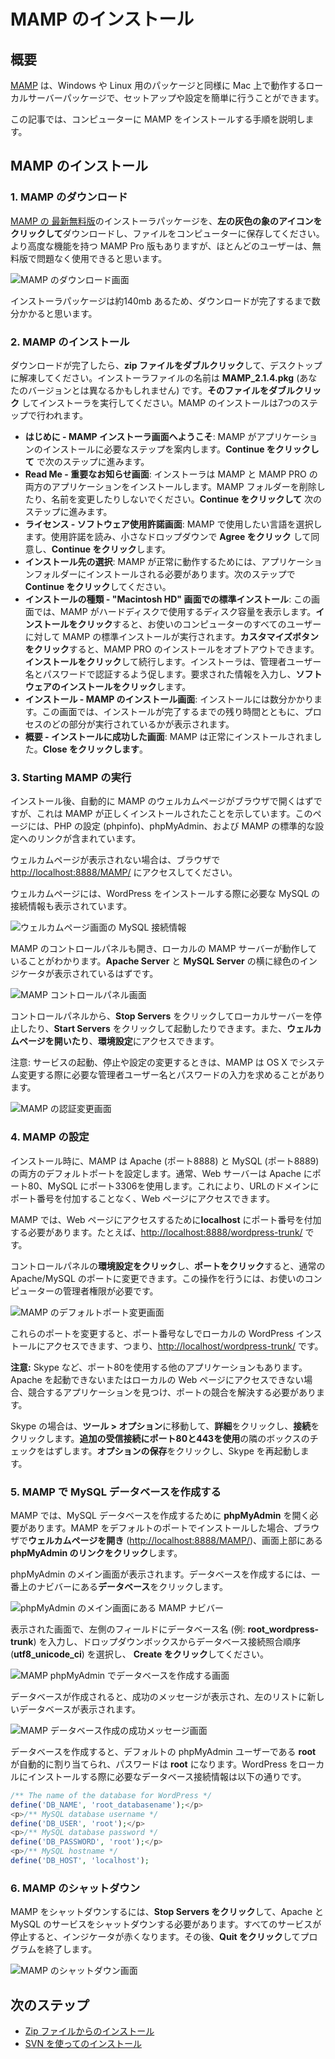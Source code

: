 <!--
# Installing MAMP
-->

# MAMP のインストール

<!--
## Overview
-->

## 概要

<!--
[MAMP](http://www.mamp.info/en/index.html) is a local server package which runs on a Mac, similar to packages for Windows and Linux, and is easy to set up and configure.
-->

[MAMP](http://www.mamp.info/en/index.html) は、Windows や Linux 用のパッケージと同様に Mac 上で動作するローカルサーバーパッケージで、セットアップや設定を簡単に行うことができます。

<!--
This article will walk you through the steps to install MAMP on your computer.
-->

この記事では、コンピューターに MAMP をインストールする手順を説明します。

<!--
## Installing MAMP
-->

## MAMP のインストール

<!--
### 1\. Downloading MAMP
-->

### 1\. MAMP のダウンロード

<!--
Download the installer package for the [latest free version of MAMP](http://www.mamp.info/en/) by **clicking on the gray elephant icon on the left**, and save the file to your computer. There is also a MAMP Pro version available which has more advanced options, but most users will find the free version works fine for their needs.
-->

[MAMP の 最新無料版](http://www.mamp.info/en/)のインストーラパッケージを、**左の灰色の象のアイコンをクリックして**ダウンロードし、ファイルをコンピューターに保存してください。より高度な機能を持つ MAMP Pro 版もありますが、ほとんどのユーザーは、無料版で問題なく使用できると思います。

<!--
![Download MAMP Screen](https://make.wordpress.org/core/files/2013/06/download-mamp.png)
-->

![MAMP のダウンロード画面](https://make.wordpress.org/core/files/2013/06/download-mamp.png)

<!--
The installer package is around 140mb, so it will take a few minutes for the download to complete.
-->

インストーラパッケージは約140mb あるため、ダウンロードが完了するまで数分かかると思います。

<!--
### 2\. Installing MAMP
-->

### 2\. MAMP のインストール

<!--
Once the download is complete, **double-click the zip file** and extract the contents to your desktop. You will see an installer file called **MAMP\_2.1.4.pkg** (your version may be different) – **double-click that file** to run the installer. There are 7 steps in the MAMP install process:
-->

ダウンロードが完了したら、**zip ファイルをダブルクリック**して、デスクトップに解凍してください。インストーラファイルの名前は **MAMP_2.1.4.pkg** (あなたのバージョンとは異なるかもしれません) です。**そのファイルをダブルクリック** してインストーラを実行してください。MAMP のインストールは7つのステップで行われます。

<!--
*   **Introduction – Welcome to the MAMP Installer Screen**: MAMP will guide you through the steps necessary to install the application. **Click Continue** to go to the next step.
*   **Read Me – Important Information Screen**: The installer will install both the MAMP and MAMP PRO applications. Do not remove or rename the MAMP folder. **Click Continue** for the next step.
*   **License – Software License Agreement Screen**: Select the language you wish to use with MAMP. Read the license agreement, **click Agree** in the small dropdown to accept the agreement, then **click Continue**.
*   **Destination Select**: MAMP must be installed in the Applications folder to work properly. **Click Continue** for the next step.
*   **Installation Type – Standard Install on “Macintosh HD” Screen**: This screen tells you how much disk space MAMP will use on your hard drive. **Click Install** to perform a standard installation of MAMP for all users of your computer. You can **click the Customize** button, which will allow you to opt out of installing MAMP PRO. **Click Install** to continue. The installer will prompt you to authenticate with your admin username and password. Enter the information requested, then **click Install Software**.
*   **Installation – Installing MAMP Screen**: The installation process takes several minutes. The screen will show you what part of the process is occurring, along with the estimated time remaining until installation is complete.
*   **Summary – Success Screen**: MAMP has been installed successfully. **Click Close**.
-->

* **はじめに - MAMP インストーラ画面へようこそ**: MAMP がアプリケーションのインストールに必要なステップを案内します。**Continue をクリックして** で次のステップに進みます。
* **Read Me - 重要なお知らせ画面**: インストーラは MAMP と MAMP PRO の両方のアプリケーションをインストールします。MAMP フォルダーを削除したり、名前を変更したりしないでください。**Continue をクリックして** 次のステップに進みます。
* **ライセンス - ソフトウェア使用許諾画面**: MAMP で使用したい言語を選択します。使用許諾を読み、小さなドロップダウンで **Agree をクリック** して同意し、**Continue をクリック**します。
* **インストール先の選択**: MAMP が正常に動作するためには、アプリケーションフォルダーにインストールされる必要があります。次のステップで **Continue をクリック**してください。
* **インストールの種類 - "Macintosh HD" 画面での標準インストール**: この画面では、MAMP がハードディスクで使用するディスク容量を表示します。**インストールをクリック**すると、お使いのコンピューターのすべてのユーザーに対して MAMP の標準インストールが実行されます。**カスタマイズボタンをクリック**すると、MAMP PRO のインストールをオプトアウトできます。**インストールをクリック**して続行します。インストーラは、管理者ユーザー名とパスワードで認証するよう促します。要求された情報を入力し、**ソフトウェアのインストールをクリック**します。
* **インストール - MAMP のインストール画面**: インストールには数分かかります。この画面では、インストールが完了するまでの残り時間とともに、プロセスのどの部分が実行されているかが表示されます。
* **概要 - インストールに成功した画面**: MAMP は正常にインストールされました。**Close をクリックします**。

<!--
### 3\. Starting MAMP
-->

### 3\. Starting MAMP の実行

<!--
The MAMP Welcome page should automatically open in your browser after installation, which indicates that MAMP has been installed correctly. This page contains links to your PHP configuration (phpinfo), phpMyAdmin, as well as the standard MAMP configurations.
-->

インストール後、自動的に MAMP のウェルカムページがブラウザで開くはずですが、これは MAMP が正しくインストールされたことを示しています。このページには、PHP の設定 (phpinfo)、phpMyAdmin、および MAMP の標準的な設定へのリンクが含まれています。

<!--
If you don’t see the Welcome page, go to [http://localhost:8888/MAMP/](http://localhost:8888/MAMP/) in your browser.
-->

ウェルカムページが表示されない場合は、ブラウザで [http://localhost:8888/MAMP/](http://localhost:8888/MAMP/) にアクセスしてください。

<!--
The Welcome page also shows you the MySQL connection information you will need when you install WordPress:
-->

ウェルカムページには、WordPress をインストールする際に必要な MySQL の接続情報も表示されています。

<!--
![MySQL Connection Information on Welcome Page Screen](https://make.wordpress.org/core/files/2013/02/mamp6.png)
-->

![ウェルカムページ画面の MySQL 接続情報](https://make.wordpress.org/core/files/2013/02/mamp6.png)

<!--
The MAMP control panel also opens, which shows that your local MAMP server is working. You should see green indicators next to **Apache Server** and **MySQL Server**:
-->

MAMP のコントロールパネルも開き、ローカルの MAMP サーバーが動作していることがわかります。**Apache Server** と **MySQL Server** の横に緑色のインジケータが表示されているはずです。

<!--
![MAMP Control Panel Screen](https://make.wordpress.org/core/files/2013/06/mamp-control-panel.png)
-->

![MAMP コントロールパネル画面](https://make.wordpress.org/core/files/2013/06/mamp-control-panel.png)

<!--
From the control panel, you can stop your local servers by clicking **Stop Servers**, or start them by clicking **Start Servers**. You can also **open the Welcome page**, and access **Preferences**.
-->

コントロールパネルから、**Stop Servers** をクリックしてローカルサーバーを停止したり、**Start Servers** をクリックして起動したりできます。また、**ウェルカムページを開いたり**、**環境設定**にアクセスできます。

<!--
Note: When starting and stopping services or changing the configuration, MAMP may ask you for your admin username and password, which is required to make system changes in OS X.
-->

注意: サービスの起動、停止や設定の変更するときは、MAMP は OS X でシステム変更する際に必要な管理者ユーザー名とパスワードの入力を求めることがあります。

<!--
![MAMP Change Authentication Screen](https://make.wordpress.org/core/files/2013/06/mamp-change-authentication.png)
-->

![MAMP の認証変更画面](https://make.wordpress.org/core/files/2013/06/mamp-change-authentication.png)

<!--
### 4\. Configuring MAMP
-->

### 4\. MAMP の設定

<!--
During installation, MAMP sets the default ports for both Apache (port 8888) and MySQL (port 8889). Normally, web servers use port 80 for Apache, and port 3306 for MySQL. This allows access to web pages without having to append a port number to the domain in the URL.
-->

インストール時に、MAMP は Apache (ポート8888) と MySQL (ポート8889) の両方のデフォルトポートを設定します。通常、Web サーバーは Apache にポート80、MySQL にポート3306を使用します。これにより、URLのドメインにポート番号を付加することなく、Web ページにアクセスできます。

<!--
In MAMP, you have to append the port number to **localhost** in order to access web pages, i.e. [http://localhost:8888/wordpress-trunk/](http://localhost:8888/wordpress-trunk/).
-->

MAMP では、Web ページにアクセスするために**localhost** にポート番号を付加する必要があります。たとえば、[http://localhost:8888/wordpress-trunk/](http://localhost:8888/wordpress-trunk/) です。

<!--
You can change the ports to the normal Apache/MySQL ports by **clicking Preferences** in the control panel, then **clicking Ports**. You must have administrator privileges for your computer to do this.
-->

コントロールパネルの**環境設定をクリック**し、**ポートをクリック**すると、通常の Apache/MySQL のポートに変更できます。この操作を行うには、お使いのコンピューターの管理者権限が必要です。

<!--
![MAMP Change Default Ports Screen](https://make.wordpress.org/core/files/2013/06/mamp-change-ports.png)
-->

![MAMP のデフォルトポート変更画面](https://make.wordpress.org/core/files/2013/06/mamp-change-ports.png)

<!--
Changing those ports would allow you to access your local WordPress install without the port number, i.e. [http://localhost/wordpress-trunk/](http://localhost/wordpress-trunk/).
-->

これらのポートを変更すると、ポート番号なしでローカルの WordPress インストールにアクセスできます、つまり、[http://localhost/wordpress-trunk/](http://localhost/wordpress-trunk/) です。

<!--
**Caution:** There are other applications that use port 80, such as Skype. If you find you are unable to start Apache or access your local web pages, then you’ll need to find the conflicting application, and try to resolve the port conflict.
-->

**注意:** Skype など、ポート80を使用する他のアプリケーションもあります。Apache を起動できないまたはローカルの Web ページにアクセスできない場合、競合するアプリケーションを見つけ、ポートの競合を解決する必要があります。

<!--
For Skype, go to **Tools > Options**, click on **Advanced**, and then **Connections**. Uncheck the box next to **Use port 80 and 443 as alternatives for incoming connections**. Click **Save Options**, then restart Skype.
-->

Skype の場合は、**ツール > オプション**に移動して、**詳細**をクリックし、**接続**をクリックします。**追加の受信接続にポート80と443を使用**の隣のボックスのチェックをはずします。**オプションの保存**をクリックし、Skype を再起動します。

<!--
### 5\. Creating a MySQL Database With MAMP
-->

### 5\. MAMP で MySQL データベースを作成する

<!--
In MAMP, you need to **open phpMyAdmin** to create a MySQL database. If you have installed MAMP with the default ports, **open the Welcome page** in your browser ([http://localhost:8888/MAMP/](http://localhost:8888/MAMP/)), then **click the phpMyAdmin link** at the top of the screen.
-->

MAMP では、MySQL データベースを作成するために **phpMyAdmin** を開く必要があります。MAMP をデフォルトのポートでインストールした場合、ブラウザで**ウェルカムページを開き** ([http://localhost:8888/MAMP/](http://localhost:8888/MAMP/))、画面上部にある **phpMyAdmin のリンクをクリック**します。

<!--
The main phpMyAdmin screen will appear. To create a database, click **Databases** in the top navbar.
-->

phpMyAdmin のメイン画面が表示されます。データベースを作成するには、一番上のナビバーにある**データベース**をクリックします。

<!--
![MAMP Navbar On phpMyAdmin Main Screen](https://make.wordpress.org/core/files/2013/06/database-create-phpmyadmin-navbar.png)
-->

![phpMyAdmin のメイン画面にある MAMP ナビバー](https://make.wordpress.org/core/files/2013/06/database-create-phpmyadmin-navbar.png)

<!--
On the screen that appears, you need to enter the database name (for example, **root\_wordpress-trunk**) in the left field, choose your database connection collation from the dropdown box (**utf8\_unicode\_ci**), then **click Create**.
-->

表示された画面で、左側のフィールドにデータベース名 (例: **root\_wordpress-trunk**) を入力し、ドロップダウンボックスからデータベース接続照合順序 (**utf8\_unicode\_ci**) を選択し、 **Create をクリック**してください。

<!--
![MAMP Create Database In phpMyAdmin Screen](https://make.wordpress.org/core/files/2013/06/database-create-name-collation.png)
-->

![MAMP phpMyAdmin でデータベースを作成する画面](https://make.wordpress.org/core/files/2013/06/database-create-name-collation.png)

<!--
You will see a success message once the database has been created, and your new database will appear in the list on the left.
-->

データベースが作成されると、成功のメッセージが表示され、左のリストに新しいデータベースが表示されます。

<!--
![MAMP Database Creation Success Message Screen](https://make.wordpress.org/core/files/2013/06/database-create-success-message.png)
-->

![MAMP データベース作成の成功メッセージ画面](https://make.wordpress.org/core/files/2013/06/database-create-success-message.png)

<!--
The default phpMyAdmin user, **root**, is automatically assigned to the database upon creation, and has a password of **root**. The database connection info you will need to use when installing WordPress locally is:
-->

データベースを作成すると、デフォルトの phpMyAdmin ユーザーである **root** が自動的に割り当てられ、パスワードは **root** になります。WordPress をローカルにインストールする際に必要なデータベース接続情報は以下の通りです。

```php
/** The name of the database for WordPress */
define('DB_NAME', 'root_databasename');</p>
<p>/** MySQL database username */
define('DB_USER', 'root');</p>
<p>/** MySQL database password */
define('DB_PASSWORD', 'root');</p>
<p>/** MySQL hostname */
define('DB_HOST', 'localhost');
```

<!--
### 6\. Shutting Down MAMP
-->

### 6\. MAMP のシャットダウン

<!--
To shut down MAMP, you will need to **click Stop Servers** to shut down the Apache and MySQL services. The indicators will turn red once all services have been shut down. You will then **click Quit** to close the program.
-->

MAMP をシャットダウンするには、**Stop Servers をクリック**して、Apache と MySQL のサービスをシャットダウンする必要があります。すべてのサービスが停止すると、インジケータが赤くなります。その後、**Quit をクリック**してプログラムを終了します。

<!--
![MAMP Shutdown Screen](https://make.wordpress.org/core/files/2013/06/mamp-shutdown.png)
-->

![MAMP のシャットダウン画面](https://make.wordpress.org/core/files/2013/06/mamp-shutdown.png)

<!--
## Next Steps
-->

## 次のステップ

<!--
*   [Installing WordPress From A Zip File](https://make.wordpress.org/core/handbook/tutorials/installing-wordpress-locally/from-zip/)
*   [Installing WordPress Via SVN](https://make.wordpress.org/core/handbook/tutorials/installing-wordpress-locally/from-svn/)
-->

*   [Zip ファイルからのインストール](https://make.wordpress.org/core/handbook/tutorials/installing-wordpress-locally/from-zip/)
*   [SVN を使ってのインストール](https://make.wordpress.org/core/handbook/tutorials/installing-wordpress-locally/from-svn/)
